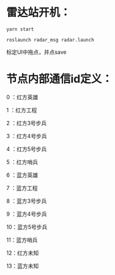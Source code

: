 # 雷达站开机：

`yarn start`

`roslaunch radar_msg radar.launch`

标定UI中拖点，并点save

# 节点内部通信id定义：
0 ：红方英雄

1 ：红方工程

2 ：红方3号步兵

3 ：红方4号步兵

4 ：红方5号步兵

5 ：红方哨兵

6 ：蓝方英雄

7 ：蓝方工程

8 ：蓝方3号步兵

9 ：蓝方4号步兵

10：蓝方5号步兵

11：蓝方哨兵

12：红方未知

13：蓝方未知
